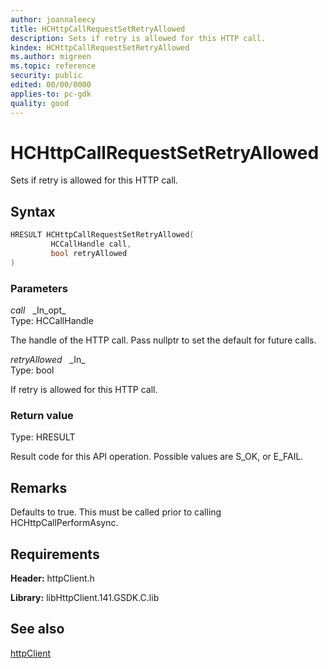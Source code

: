 ```yaml
---
author: joannaleecy
title: HCHttpCallRequestSetRetryAllowed
description: Sets if retry is allowed for this HTTP call.
kindex: HCHttpCallRequestSetRetryAllowed
ms.author: migreen
ms.topic: reference
security: public
edited: 00/00/0000
applies-to: pc-gdk
quality: good
---
```


# HCHttpCallRequestSetRetryAllowed  

Sets if retry is allowed for this HTTP call.  

## Syntax  
  
```cpp
HRESULT HCHttpCallRequestSetRetryAllowed(  
         HCCallHandle call,  
         bool retryAllowed  
)  
```  
  
### Parameters  
  
*call* &nbsp;&nbsp;\_In\_opt\_  
Type: HCCallHandle  
  
The handle of the HTTP call. Pass nullptr to set the default for future calls.  
  
*retryAllowed* &nbsp;&nbsp;\_In\_  
Type: bool  
  
If retry is allowed for this HTTP call.  
  
  
### Return value  
Type: HRESULT
  
Result code for this API operation. Possible values are S_OK, or E_FAIL.
  
## Remarks  
  
Defaults to true. This must be called prior to calling HCHttpCallPerformAsync.
  
## Requirements  
  
**Header:** httpClient.h
  
**Library:** libHttpClient.141.GSDK.C.lib
  
## See also  
[httpClient](../httpclient_members.md)  
  
  